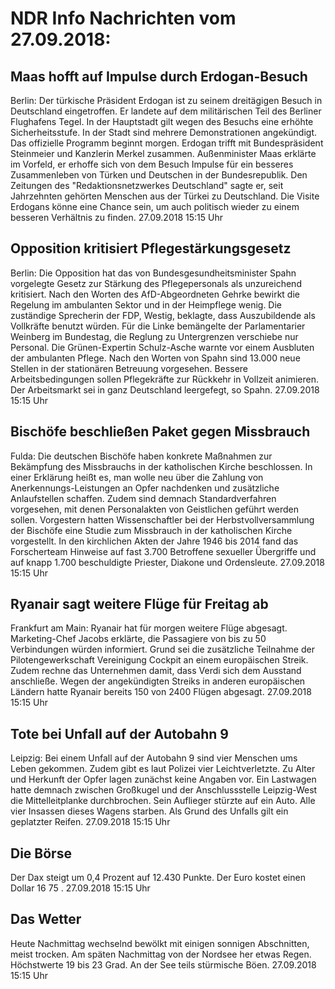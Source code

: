 # NDR Info Nachrichten vom 27.09.2018:


## Maas hofft auf Impulse durch Erdogan-Besuch
Berlin: Der türkische Präsident Erdogan ist zu seinem dreitägigen Besuch in Deutschland eingetroffen. Er landete auf dem militärischen Teil des Berliner Flughafens Tegel. In der Hauptstadt gilt wegen des Besuchs eine erhöhte Sicherheitsstufe. In der Stadt sind mehrere Demonstrationen angekündigt. Das offizielle Programm beginnt morgen. Erdogan trifft mit Bundespräsident Steinmeier und Kanzlerin Merkel zusammen. Außenminister Maas erklärte im Vorfeld, er erhoffe sich von dem Besuch Impulse für ein besseres Zusammenleben von Türken und Deutschen in der Bundesrepublik. Den Zeitungen des "Redaktionsnetzwerkes Deutschland" sagte er, seit Jahrzehnten gehörten Menschen aus der Türkei zu Deutschland. Die Visite Erdogans könne eine Chance sein, um auch politisch wieder zu einem besseren Verhältnis zu finden. 27.09.2018 15:15 Uhr 

## Opposition kritisiert Pflegestärkungsgesetz
Berlin: Die Opposition hat das von Bundesgesundheitsminister Spahn vorgelegte Gesetz zur Stärkung des Pflegepersonals als unzureichend kritisiert. Nach den Worten des AfD-Abgeordneten Gehrke bewirkt die Regelung im ambulanten Sektor und in der Heimpflege wenig. Die zuständige Sprecherin der FDP, Westig, beklagte, dass Auszubildende als Vollkräfte benutzt würden. Für die Linke bemängelte der Parlamentarier Weinberg im Bundestag, die Reglung zu Untergrenzen verschiebe nur Personal. Die Grünen-Expertin Schulz-Asche warnte vor einem Ausbluten der ambulanten Pflege. Nach den Worten von Spahn sind 13.000 neue Stellen in der stationären Betreuung vorgesehen. Bessere Arbeitsbedingungen sollen Pflegekräfte zur Rückkehr in Vollzeit animieren. Der Arbeitsmarkt sei in ganz Deutschland leergefegt, so Spahn. 27.09.2018 15:15 Uhr 

## Bischöfe beschließen Paket gegen Missbrauch
Fulda: Die deutschen Bischöfe haben konkrete Maßnahmen zur Bekämpfung des Missbrauchs in der katholischen Kirche beschlossen. In einer Erklärung heißt es, man wolle neu über die Zahlung von Anerkennungs-Leistungen an Opfer nachdenken und zusätzliche Anlaufstellen schaffen. Zudem sind demnach Standardverfahren vorgesehen, mit denen Personalakten von Geistlichen geführt werden sollen. Vorgestern hatten Wissenschaftler bei der Herbstvollversammlung der Bischöfe eine Studie zum Missbrauch in der katholischen Kirche vorgestellt. In den kirchlichen Akten der Jahre 1946 bis 2014 fand das Forscherteam Hinweise auf fast 3.700 Betroffene sexueller Übergriffe und auf knapp 1.700 beschuldigte Priester, Diakone und Ordensleute. 27.09.2018 15:15 Uhr 

## Ryanair sagt weitere Flüge für Freitag ab
Frankfurt am Main: Ryanair hat für morgen weitere Flüge abgesagt. Marketing-Chef Jacobs erklärte, die Passagiere von bis zu 50 Verbindungen würden informiert. Grund sei die zusätzliche Teilnahme der Pilotengewerkschaft Vereinigung Cockpit an einem europäischen Streik. Zudem rechne das Unternehmen damit, dass Verdi sich dem Ausstand anschließe. Wegen der angekündigten Streiks in anderen europäischen Ländern hatte Ryanair bereits 150 von 2400 Flügen abgesagt. 27.09.2018 15:15 Uhr 

## Tote bei Unfall auf der Autobahn 9
Leipzig: Bei einem Unfall auf der Autobahn 9 sind vier Menschen ums Leben gekommen. Zudem gibt es laut Polizei vier Leichtverletzte. Zu Alter und Herkunft der Opfer lagen zunächst keine Angaben vor. Ein Lastwagen hatte demnach zwischen Großkugel und der Anschlussstelle Leipzig-West die Mittelleitplanke durchbrochen. Sein Auflieger stürzte auf ein Auto. Alle vier Insassen dieses Wagens starben. Als Grund des Unfalls gilt ein geplatzter Reifen. 27.09.2018 15:15 Uhr 

## Die Börse
Der Dax steigt um  0,4  Prozent auf  12.430  Punkte. Der Euro kostet einen Dollar  16 75 . 27.09.2018 15:15 Uhr 

## Das Wetter
Heute Nachmittag wechselnd bewölkt mit einigen sonnigen Abschnitten, meist trocken. Am späten Nachmittag von der Nordsee her etwas Regen. Höchstwerte 19 bis 23 Grad. An der See teils stürmische Böen. 27.09.2018 15:15 Uhr 
